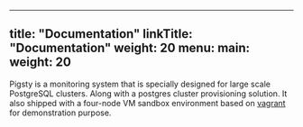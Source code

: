 
---
title: "Documentation"
linkTitle: "Documentation"
weight: 20
menu:
  main:
    weight: 20
---


Pigsty is a monitoring system that is specially designed for large scale PostgreSQL clusters. Along with a  postgres cluster provisioning solution. It also shipped with a four-node VM sandbox environment based on [vagrant](https://vagrantup.com/) for demonstration purpose.



